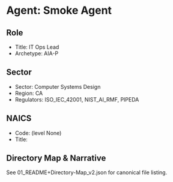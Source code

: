 # Agent: Smoke Agent

## Role
- Title: IT Ops Lead
- Archetype: AIA-P

## Sector
- Sector: Computer Systems Design
- Region: CA
- Regulators: ISO_IEC_42001, NIST_AI_RMF, PIPEDA

## NAICS
- Code:  (level None)
- Title: 

## Directory Map & Narrative
See 01_README+Directory-Map_v2.json for canonical file listing.
